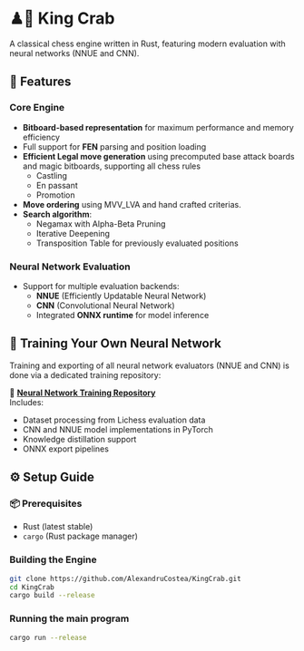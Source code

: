 # ♟🦀 King Crab

A classical chess engine written in Rust, featuring modern evaluation with neural networks (NNUE and CNN).


## 🚀 Features

### Core Engine
- **Bitboard-based representation** for maximum performance and memory efficiency
- Full support for **FEN** parsing and position loading
- **Efficient Legal move generation** using precomputed base attack boards and magic bitboards, supporting all chess rules
  - Castling
  - En passant
  - Promotion
- **Move ordering** using MVV_LVA and hand crafted criterias.
- **Search algorithm**:
  - Negamax with Alpha-Beta Pruning
  - Iterative Deepening
  - Transposition Table for previously evaluated positions

### Neural Network Evaluation
- Support for multiple evaluation backends:
  - **NNUE** (Efficiently Updatable Neural Network)
  - **CNN** (Convolutional Neural Network)
  - Integrated **ONNX runtime** for model inference
 

## 🧠 Training Your Own Neural Network

Training and exporting of all neural network evaluators (NNUE and CNN) is done via a dedicated training repository:

🔗 **[Neural Network Training Repository]([https://github.com/your-username/chess-eval-nets](https://github.com/AlexandruCostea/KingCrab))**  
Includes:
- Dataset processing from Lichess evaluation data
- CNN and NNUE model implementations in PyTorch
- Knowledge distillation support
- ONNX export pipelines


## ⚙️ Setup Guide

### 📦 Prerequisites
- Rust (latest stable)
- `cargo` (Rust package manager)

### Building the Engine

```bash
git clone https://github.com/AlexandruCostea/KingCrab.git
cd KingCrab
cargo build --release
```

### Running the main program
```bash
cargo run --release
```
